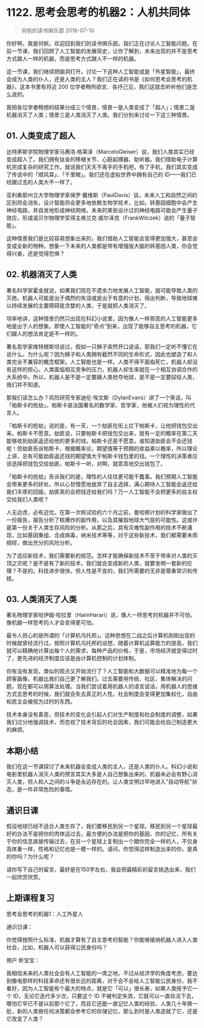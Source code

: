 # 1122. 思考会思考的机器2：人机共同体
> 何帆的读书俱乐部
2018-07-10

你好啊，我是何帆，欢迎回到我们的读书俱乐部。我们正在讨论人工智能问题。在前一节课，我们回顾了人工智能的发展简史，让你了解到，未来出现的并不是思考方式跟人一样的机器，而是思考方式跟人不一样的机器。

这一节课，我们继续把脑洞打开，讨论一下这种人工智能或是「外星智能」，最终会成为人类的仆人，还是人类的主人？我们正在读的书是《如何思考会思考的机器》，这本书里有将近 200 位学者畅所欲言、各抒己见，我们这就去听听他们是怎么说的。

我把各位学者畅想的结果分成三个情景，情景一是人类变成了「超人」；情景二是机器消灭了人类；情景三是人类消灭了人类。我们分别来讨论一下这三种情景。

## 01. 人类变成了超人

达特茅斯学院物理学家马赛洛·格莱泽（MarceloGleiser）说，我们人类其实已经变成超人了。我们拥有钛金的移植关节、心脏起搏器、助听器。我们借助电子计算机完成复杂的研究工作。就说我们天天不离手的手机吧，有了手机，我们其实变成了传说中的「顺风耳」、「千里眼」。我们还在虚拟世界中拥有自己的 ID——我们已经跟过去的人类大不一样了。

亚利桑那州立大学物理学家保罗·戴维斯（PaulDavis）说，未来人工和自然之间的区别将会消失，设计智能将会更多地依赖生物学技术，比如，转基因细胞中会产生神经电路，并自发地形成神经网络。未来的某些设计过的神经电路可能会产生量子效应，形成诺贝尔物理学奖得主弗兰克·威尔泽克（FrankWilczek）说的「量子智能」。

这种情景我们是比较容易想象出来的，我们借助人工智能会变得更加强大，甚至会变成全新的物种。想象一下未来的人类都是带有增强版大脑的转基因人类，你会觉得兴奋，还是觉得恐惧？

## 02. 机器消灭了人类

著名科学家霍金就说，如果我们现在不遗余力地发展人工智能，就可能导致人类的灭绝。机器人可能是出于偶然的失误或是出于有意的计划，得出判断，导致地球难以持续发展的主要障碍是贪婪的人类，于是就把人类消灭了。

坦率地讲，这种情景仍然只出现在科幻小说里，因为像人一样邪恶的人工智能更多地是出于人的想象。即使人工智能的“奇点”到来，出现了能够自主思考的机器，它们跟人的想法肯定是不一样的。

著名哲学家维特根斯坦说过，假如一只狮子突然开口说话，那我们一定听不懂它在说什么。为什么呢？因为狮子和人类拥有截然不同的生命形式，因此也塑造了和人类完全不兼容的概念框架。人工智能也是一样。人类不得不面临死亡，机器人却没有这样的担心。人类面临相互竞争的压力，机器人却生来就在一个相互协调合作的大系统中。所以，机器人是不是一定要跟人类抢夺地球，是不是一定要奴役人类，我们并不知道。

那我们该怎么办？风险研究专家迪伦·埃文斯（DylanEvans）讲了一个笑话，叫「帕斯卡的抢劫」。帕斯卡是法国著名的数学家、哲学家，他被人们视为理性的代言人。

「帕斯卡的抢劫」说的是，有一天，一个劫匪在街上拦下帕斯卡，让他把钱包交出来。帕斯卡不愿意。劫匪说，只要帕斯卡把钱包交出来，就有一定的概率在第二天能够收到劫匪返还给他的更多的钱。帕斯卡还是不愿意，谁知道劫匪会不会还钱呢！但劫匪告诉帕斯卡，根据概率论，期望值等于预期的收益乘以概率，所以理论上讲，总有可能劫匪返还钱的期望值大于帕斯卡钱包里的钱。一个理性的决策者应该选择把钱包交给劫匪。帕斯卡一听，对啊，就乖乖地交出钱包了。

「帕斯卡的抢劫」告诉我们的是，理性的人往往更可能干蠢事。我们预期人工智能会带来更多的好处，所以心甘情愿地放弃了自主选择，满心期待人工智能会返还给我们丰厚的回报。劫匪真的会把钱还给我们吗？万一人工智能不会把更多的自主权交给我们人类呢？

人无远虑，必有近忧。在第一次核试验的六个月之前，曼哈顿计划的科学家做出了一份报告，报告分析了核爆炸的副作用，以及其摧毁地球大气层的可能性。这或许是第一份关于人类生存风险的分析。从那之后，具有灾难性副作用的技术不断涌现，比如基因重组、合成病毒，纳米技术等等，对于这些新技术，我们都需要未雨绸缪，做出充分的风险分析。

为了适应新技术，我们需要新的规范。怎样才能确保新技术不至于带来对人类的灭顶之灾呢？是不是有了新的技术，我们就会变成新的人类，就要发明一套新的伦理？不是的。科技进步很快，但人性是不变的，我们所需要的无非是尊重常识和传统。

## 03. 人类消灭了人类

著名物理学家哈伊姆·哈拉里（HaimHarari）说，像人一样思考的机器并不可怕，像机器一样思考的人才会变得更可怕。

最令人担心的是所谓的「计算机乌托邦」。这种思想在二战之后计算机刚刚出现的时候就曾经流行过。按照计算机乌托邦的设想，随着计算机运算能力的提高，我们就可以精确地计算出每个人的需求，每种产品的价格，于是，市场经济就变得过时了，更先进的经济制度应该是由计算机控制的计划体制。

你有没有发现，类似的观点又开始流行了？人工智能和大数据可以精准地为每一个顾客画像，机器比我们自己更了解我们。过去需要用传统、社区、集体解决的问题，现在都可以用算法处理。当我们尝试着用机器人的语言说话，用机器人的思维方式去思考的时候，我们就会失去真正的人性。社会制度会变得更加集权化，自由和民主会被视为过时的东西。

技术本身没有善恶，但技术的变化会引起人们对生产制度和社会制度的调整，如果我们过分地强调技术，而忽视了技术背后的社会因素，我们可能会给自己制造更大的麻烦。

## 本期小结

我们在这一节课探讨了未来机器会变成人类的主人，还是人类的仆人。科幻小说和电影里机器人消灭人类的预言其实大多是人自己想象出来的。机器未必会有野心消灭人类，但人和人之间的斗争是永远存在的。让人类文明过早地进入"自动导航"状态，是一件非常危险的事情。

## 通识日课

假设地球已经不适合人类生存了，我们要移民到另一个星球。移民到另一个星球最好的办法不是把你的肉体运过去，最方便的办法是把你的基因、你的记忆，所有关于你的信息直接传输过去，在另一个星球上复制出一个跟你完全一样的人，不仅身高体重一样，性格和记忆也是一模一样的。请问，你觉得这样制造出来的你，是真的你吗？为什么呢？

请你写下自己的留言，最好是在150字左右，我会把最精彩的留言挑选出来，我们一起欣赏欣赏。

## 上期课程复习

思考会思考的机器1：人工外星人

通识日课：

你觉得按照什么标准，机器才算有了自主思考的智能？你能够接纳机器人进入人类社会，比如，机器人可以获得公民身份吗？

用户 昕宝宝：

我相信未来的人类社会会有人工智能的一席之地，不过从经济学的角度考虑，要达到像电那样的科技革命还有很长远的距离，对于会不会给人工智能公民身份，我不看好，因为人工智能有个最大的特点，就是它「可以」很长寿，如果人类授予它一个 ID，无论它迭代多少次，只要这个 ID 不被判定失效，它就可以一直存活下去，哪怕它早已不是以前那个它了，而且它还能一直记忆人类的经验，人类几十年换一批，新的人类做任何决策都会参考它的存储记忆，那么到时是人类造就了它，还是它改变了人类？